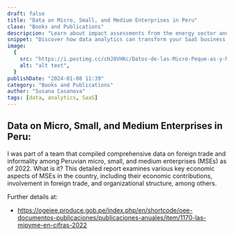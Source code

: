 ```yaml
---
draft: false
title: "Data on Micro, Small, and Medium Enterprises in Peru"
clase: "Books and Publications"
descripcion: "Learn about impact assessments from the energy sector and the economic characteristics of Peru's micro, small, and medium enterprises (MSEs)"
snippet: "Discover how data analytics can transform your SaaS business and drive growth."
image:
  {
    src: "https://i.postimg.cc/cHJ8VHKc/Datos-de-las-Micro-Peque-as-y-Medianas-empresas-peruanas.png",
    alt: "alt text",
  }
publishDate: "2024-01-08 11:39"
category: "Books and Publications"
author: "Susana Casanova"
tags: [data, analytics, SaaS]
---
```


## Data on Micro, Small, and Medium Enterprises in Peru:

I was part of a team that compiled comprehensive data on foreign trade and informality among Peruvian micro, small, and medium enterprises (MSEs) as of 2022. 
What is it? 
This detailed report examines various key economic aspects of MSEs in the country, including their economic contributions, involvement in foreign trade, and organizational structure, among others.

Further details at:
- https://ogeiee.produce.gob.pe/index.php/en/shortcode/oee-documentos-publicaciones/publicaciones-anuales/item/1170-las-mipyme-en-cifras-2022